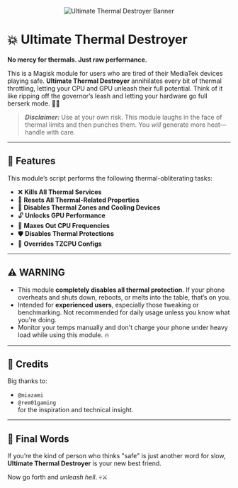 <p align="center">
  <img src="(https://github.com/fuckyoustan/Ultimate-Thermal-Destroyer/blob/456bfbb4688f912b0b446fa25a79d3f368fdb5e6/banner.jpg)" alt="Ultimate Thermal Destroyer Banner"/>
</p>

# 💥 Ultimate Thermal Destroyer
**No mercy for thermals. Just raw performance.**

This is a Magisk module for users who are tired of their MediaTek devices playing safe. **Ultimate Thermal Destroyer** annihilates every bit of thermal throttling, letting your CPU and GPU unleash their full potential. Think of it like ripping off the governor’s leash and letting your hardware go full berserk mode. 🐉🔥

> ***Disclaimer:*** Use at your own risk. This module laughs in the face of thermal limits and then punches them. You *will* generate more heat—handle with care.

---

## 🚀 Features
This module’s script performs the following thermal-obliterating tasks:

- ❌ **Kills All Thermal Services**
- 🧨 **Resets All Thermal-Related Properties** 
- 🥶 **Disables Thermal Zones and Cooling Devices**
- 🔓 **Unlocks GPU Performance**
- 🧠 **Maxes Out CPU Frequencies**
- 🛡️ **Disables Thermal Protections**
- 🧬 **Overrides TZCPU Configs**

---

## ⚠️ WARNING
- This module **completely disables all thermal protection**. If your phone overheats and shuts down, reboots, or melts into the table, that’s on you.
- Intended for **experienced users**, especially those tweaking or benchmarking. Not recommended for daily usage unless you know what you're doing.
- Monitor your temps manually and don't charge your phone under heavy load while using this module. 🔥

---

## 🙌 Credits
Big thanks to:
- `@miazami`
- `@rem01gaming`  
for the inspiration and technical insight.

---

## 🏁 Final Words
If you’re the kind of person who thinks "safe" is just another word for slow, **Ultimate Thermal Destroyer** is your new best friend.

Now go forth and *unleash hell*. 💀⚔️
